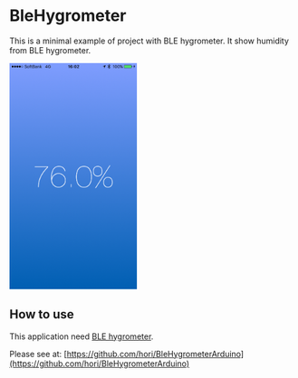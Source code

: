 # BleHygrometer

This is a minimal example of project with BLE hygrometer.
It show humidity from BLE hygrometer.

<img src="https://raw.githubusercontent.com/hori/BleHygrometer/images/screenshot.png" height="400">

## How to use

This application need [BLE hygrometer](https://github.com/hori/BleHygrometerArduino).

Please see at:
[https://github.com/hori/BleHygrometerArduino](https://github.com/hori/BleHygrometerArduino)
